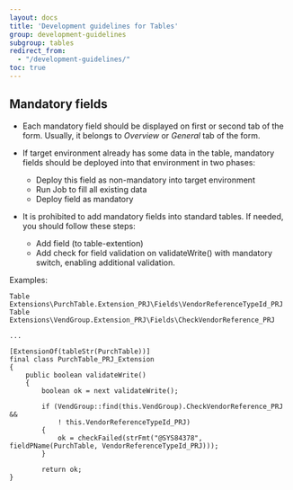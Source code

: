 ```yaml
---
layout: docs
title: 'Development guidelines for Tables'
group: development-guidelines
subgroup: tables
redirect_from:
  - "/development-guidelines/"
toc: true
---
```



## Mandatory fields

- Each mandatory field should be displayed on first or second tab of the form. Usually, it belongs to _Overview_ or _General_ tab of the form.

- If target environment already has some data in the table, mandatory fields should be deployed into that environment in two phases:
  - Deploy this field as non-mandatory into target environment
  - Run Job to fill all existing data
  - Deploy field as mandatory  

- It is prohibited to add mandatory fields into standard tables. If needed, you should follow these steps:
  - Add field (to table-extention)
  - Add check for field validation on validateWrite() with mandatory switch, enabling additional validation.

Examples:

```
Table Extensions\PurchTable.Extension_PRJ\Fields\VendorReferenceTypeId_PRJ
Table Extensions\VendGroup.Extension_PRJ\Fields\CheckVendorReference_PRJ

...

[ExtensionOf(tableStr(PurchTable))]
final class PurchTable_PRJ_Extension
{
    public boolean validateWrite()
    {
        boolean ok = next validateWrite();
    
        if (VendGroup::find(this.VendGroup).CheckVendorReference_PRJ &&
            ! this.VendorReferenceTypeId_PRJ)
        {
            ok = checkFailed(strFmt("@SYS84378", fieldPName(PurchTable, VendorReferenceTypeId_PRJ)));
        }
    
        return ok;
}
```
